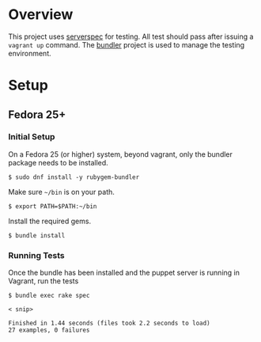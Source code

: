 # Overview

This project uses [serverspec](serverspec.org) for testing. All test should pass after issuing a `vagrant up` command. The [bundler](bundler.io) project is used to manage the testing environment. 

# Setup

## Fedora 25+

### Initial Setup

On a Fedora 25 (or higher) system, beyond vagrant, only the bundler package needs to be installed.

```
$ sudo dnf install -y rubygem-bundler
```

Make sure `~/bin` is on your path.

```
$ export PATH=$PATH:~/bin
```

Install the required gems.

```
$ bundle install
```

### Running Tests

Once the bundle has been installed and the puppet server is running in Vagrant, run the tests

```
$ bundle exec rake spec

< snip>

Finished in 1.44 seconds (files took 2.2 seconds to load)
27 examples, 0 failures
```
